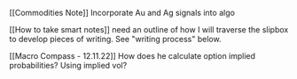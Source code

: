 
[[Commodities Note]]
Incorporate Au and Ag signals into algo

[[How to take smart notes]]
need an outline of how I will traverse the slipbox to develop pieces of writing. See "writing process" below.

[[Macro Compass - 12.11.22]]
How does he calculate option implied probabilities? Using implied vol?